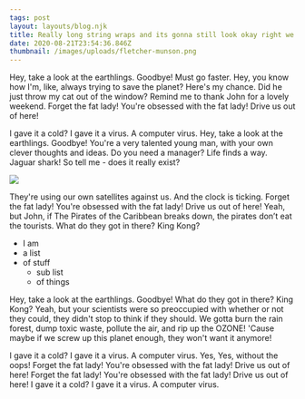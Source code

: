 ```yaml
---
tags: post
layout: layouts/blog.njk
title: Really long string wraps and its gonna still look okay right we don't know
date: 2020-08-21T23:54:36.846Z
thumbnail: /images/uploads/fletcher-munson.png
---
```


Hey, take a look at the earthlings. Goodbye! Must go faster. Hey, you know how I'm, like, always trying to save the planet? Here's my chance. Did he just throw my cat out of the window? Remind me to thank John for a lovely weekend. Forget the fat lady! You're obsessed with the fat lady! Drive us out of here!

I gave it a cold? I gave it a virus. A computer virus. Hey, take a look at the earthlings. Goodbye! You're a very talented young man, with your own clever thoughts and ideas. Do you need a manager? Life finds a way. Jaguar shark! So tell me - does it really exist?

![](/images/hero.jpg)

They're using our own satellites against us. And the clock is ticking. Forget the fat lady! You're obsessed with the fat lady! Drive us out of here! Yeah, but John, if The Pirates of the Caribbean breaks down, the pirates don’t eat the tourists. What do they got in there? King Kong?

- I am
- a list
- of stuff
  - sub list
  - of things

Hey, take a look at the earthlings. Goodbye! What do they got in there? King Kong? Yeah, but your scientists were so preoccupied with whether or not they could, they didn't stop to think if they should. We gotta burn the rain forest, dump toxic waste, pollute the air, and rip up the OZONE! 'Cause maybe if we screw up this planet enough, they won't want it anymore!

I gave it a cold? I gave it a virus. A computer virus. Yes, Yes, without the oops! Forget the fat lady! You're obsessed with the fat lady! Drive us out of here! Forget the fat lady! You're obsessed with the fat lady! Drive us out of here! I gave it a cold? I gave it a virus. A computer virus.
